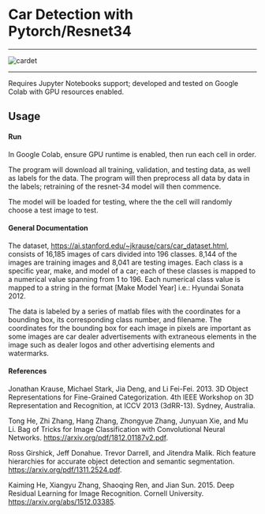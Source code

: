 # Car Detection with Pytorch/Resnet34
---
![cardet](https://people.ucsc.edu/~jwang402/page_resources/img/car_det.png)

---
Requires Jupyter Notebooks support; developed and tested on Google Colab with GPU resources enabled.

## Usage 
#### Run
In Google Colab, ensure GPU runtime is enabled, then run each cell in order.

The program will download all training, validation, and testing data, as well as labels for the data.
The program will then preprocess all data by data in the labels; retraining of the resnet-34 model will then commence.

The model will be loaded for testing, where the the cell will randomly choose a test image to test.

#### General Documentation
The dataset, https://ai.stanford.edu/~jkrause/cars/car_dataset.html, consists of 16,185 images of cars divided into 196 classes. 8,144 of the images are training images and 8,041 are testing images. Each class is a specific year, make, and model of a car; each of these classes is mapped to a numerical value spanning from 1 to 196. Each numerical class value is mapped to a string in the format [Make Model Year] i.e.: Hyundai Sonata 2012.

The data is labeled by a series of matlab files with the coordinates for a bounding box, its corresponding class number, and filename. The coordinates for the bounding box for each image in pixels are important as some images are car dealer advertisements with extraneous elements in the image such as dealer logos and other advertising elements and watermarks.

#### References
Jonathan Krause, Michael Stark, Jia Deng, and Li Fei-Fei. 2013. 3D Object Representations for Fine-Grained Categorization. 4th IEEE Workshop on 3D Representation and Recognition, at ICCV 2013 (3dRR-13). Sydney, Australia.

Tong He, Zhi Zhang, Hang Zhang, Zhongyue Zhang, Junyuan Xie, and Mu Li. Bag of Tricks for Image Classification with Convolutional Neural Networks. https://arxiv.org/pdf/1812.01187v2.pdf.

Ross Girshick, Jeff Donahue. Trevor Darrell, and Jitendra Malik. Rich feature hierarchies for accurate object detection and semantic segmentation. https://arxiv.org/pdf/1311.2524.pdf.

Kaiming He, Xiangyu Zhang, Shaoqing Ren, and Jian Sun. 2015. Deep Residual Learning for Image Recognition. Cornell University. 
        https://arxiv.org/abs/1512.03385.
